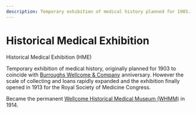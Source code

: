 ```yaml
---
description: Temporary exhibition of medical history planned for 1903. Finally opened 1913.
---
```


# Historical Medical Exhibition

Historical Medical Exhibition \(HME\)

Temporary exhibition of medical history, originally planned for 1903 to coincide with [Burroughs Wellcome & Company](bw.md) anniversary. However the scale of collecting and loans rapidly expanded and the exhibition finally opened in 1913 for the Royal Society of Medicine Congress.

Became the permanent [Wellcome Historical Medical Museum \(WHMM\)](whmm.md) in 1914.

